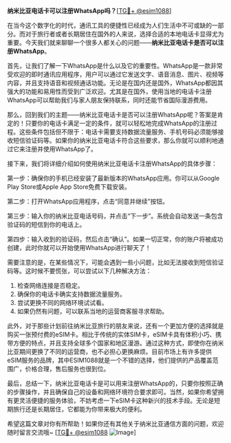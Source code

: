**纳米比亚电话卡可以注册WhatsApp吗？**[[TG💪+ @esim1088](https://t.me/s/esim1088)]

在当今这个数字化的时代，通讯工具的便捷性已经成为人们生活中不可或缺的一部分。而对于旅行者或者长期居住在国外的人来说，选择合适的本地电话卡显得尤为重要。今天我们就来聊聊一个很多人都关心的问题——**纳米比亚电话卡是否可以注册WhatsApp**。

首先，让我们了解一下WhatsApp是什么以及它的重要性。WhatsApp是一款非常受欢迎的即时通讯应用程序，用户可以通过它发送文字、语音消息、图片、视频等内容，并且支持语音和视频通话功能。无论是在国内还是国外，WhatsApp都因其强大的功能和易用性而受到广泛欢迎。尤其是在国外，使用当地的电话卡注册WhatsApp可以帮助我们与家人朋友保持联系，同时还能节省国际漫游费用。

那么，回到我们的主题——纳米比亚电话卡是否可以注册WhatsApp呢？答案是肯定的！只要你的电话卡满足一定的条件，就可以轻松地完成WhatsApp的注册过程。这些条件包括但不限于：电话卡需要支持数据流量服务、手机号码必须能够接收短信验证码等。如果你的纳米比亚电话卡符合这些要求，那么你就可以顺利地通过它来注册并使用WhatsApp了。

接下来，我们将详细介绍如何使用纳米比亚电话卡注册WhatsApp的具体步骤：

第一步：确保你的手机已经安装了最新版本的WhatsApp应用。你可以从Google Play Store或Apple App Store免费下载安装。

第二步：打开WhatsApp应用程序，点击“同意并继续”按钮。

第三步：输入你的纳米比亚电话号码，并点击“下一步”。系统会自动发送一条包含验证码的短信到你的电话上。

第四步：输入收到的验证码，然后点击“确认”。如果一切正常，你的账户将被成功创建，此时你就可以开始使用WhatsApp进行聊天了！

需要注意的是，在某些情况下，可能会遇到一些小问题，比如无法接收到短信验证码等。这时候不要慌张，可以尝试以下几种解决方法：

1. 检查网络连接是否稳定。
2. 确保你的电话卡确实支持数据流量服务。
3. 尝试更换不同的网络环境试试看。
4. 如果仍然有问题，可以联系当地的运营商客服寻求帮助。

此外，对于那些计划前往纳米比亚旅行的朋友来说，还有一个更加方便的选择就是购买一张预付费的eSIM卡。相比于传统的实体SIM卡，eSIM卡具有体积小巧、携带方便的特点，并且支持全球多个国家和地区漫游。通过这种方式，即使你在纳米比亚期间更换了不同的运营商，也不必担心更换麻烦。目前市场上有许多提供eSIM服务的品牌，其中ESIM1088就是一个不错的选择，他们提供的产品覆盖范围广，价格合理，售后服务也很到位。

最后，总结一下，纳米比亚电话卡是可以用来注册WhatsApp的，只要你按照正确的步骤操作，并且确保自己的设备和网络环境符合要求即可。当然，如果你希望拥有更灵活便捷的服务体验，不妨考虑一下eSIM卡这种新兴的技术手段。无论是短期旅行还是长期居住，它都能为你带来极大的便利。

希望这篇文章对你有所帮助！如果你还有其他关于纳米比亚通信方面的问题，欢迎随时留言交流哦~ [[TG💪+ @esim1088](https://t.me/s/esim1088) ![Image](https://i.postimg.cc/4NQfJmqS/Snipaste-2025-05-13-00-14-12.png)]